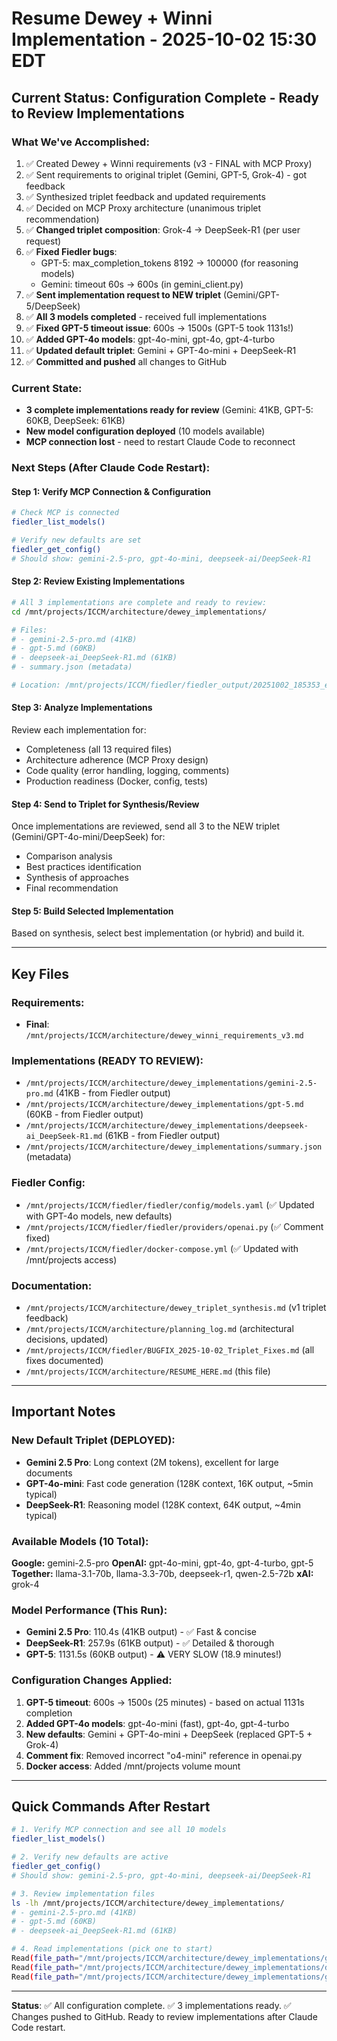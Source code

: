 # Resume Dewey + Winni Implementation - 2025-10-02 15:30 EDT

## Current Status: Configuration Complete - Ready to Review Implementations

### What We've Accomplished:
1. ✅ Created Dewey + Winni requirements (v3 - FINAL with MCP Proxy)
2. ✅ Sent requirements to original triplet (Gemini, GPT-5, Grok-4) - got feedback
3. ✅ Synthesized triplet feedback and updated requirements
4. ✅ Decided on MCP Proxy architecture (unanimous triplet recommendation)
5. ✅ **Changed triplet composition**: Grok-4 → DeepSeek-R1 (per user request)
6. ✅ **Fixed Fiedler bugs**:
   - GPT-5: max_completion_tokens 8192 → 100000 (for reasoning models)
   - Gemini: timeout 60s → 600s (in gemini_client.py)
7. ✅ **Sent implementation request to NEW triplet** (Gemini/GPT-5/DeepSeek)
8. ✅ **All 3 models completed** - received full implementations
9. ✅ **Fixed GPT-5 timeout issue**: 600s → 1500s (GPT-5 took 1131s!)
10. ✅ **Added GPT-4o models**: gpt-4o-mini, gpt-4o, gpt-4-turbo
11. ✅ **Updated default triplet**: Gemini + GPT-4o-mini + DeepSeek-R1
12. ✅ **Committed and pushed** all changes to GitHub

### Current State:
- **3 complete implementations ready for review** (Gemini: 41KB, GPT-5: 60KB, DeepSeek: 61KB)
- **New model configuration deployed** (10 models available)
- **MCP connection lost** - need to restart Claude Code to reconnect

### Next Steps (After Claude Code Restart):

#### Step 1: Verify MCP Connection & Configuration
```bash
# Check MCP is connected
fiedler_list_models()

# Verify new defaults are set
fiedler_get_config()
# Should show: gemini-2.5-pro, gpt-4o-mini, deepseek-ai/DeepSeek-R1
```

#### Step 2: Review Existing Implementations
```bash
# All 3 implementations are complete and ready to review:
cd /mnt/projects/ICCM/architecture/dewey_implementations/

# Files:
# - gemini-2.5-pro.md (41KB)
# - gpt-5.md (60KB)
# - deepseek-ai_DeepSeek-R1.md (61KB)
# - summary.json (metadata)

# Location: /mnt/projects/ICCM/fiedler/fiedler_output/20251002_185353_e7c5cbfe/
```

#### Step 3: Analyze Implementations
Review each implementation for:
- Completeness (all 13 required files)
- Architecture adherence (MCP Proxy design)
- Code quality (error handling, logging, comments)
- Production readiness (Docker, config, tests)

#### Step 4: Send to Triplet for Synthesis/Review
Once implementations are reviewed, send all 3 to the NEW triplet (Gemini/GPT-4o-mini/DeepSeek) for:
- Comparison analysis
- Best practices identification
- Synthesis of approaches
- Final recommendation

#### Step 5: Build Selected Implementation
Based on synthesis, select best implementation (or hybrid) and build it.

---

## Key Files

### Requirements:
- **Final**: `/mnt/projects/ICCM/architecture/dewey_winni_requirements_v3.md`

### Implementations (READY TO REVIEW):
- `/mnt/projects/ICCM/architecture/dewey_implementations/gemini-2.5-pro.md` (41KB - from Fiedler output)
- `/mnt/projects/ICCM/architecture/dewey_implementations/gpt-5.md` (60KB - from Fiedler output)
- `/mnt/projects/ICCM/architecture/dewey_implementations/deepseek-ai_DeepSeek-R1.md` (61KB - from Fiedler output)
- `/mnt/projects/ICCM/architecture/dewey_implementations/summary.json` (metadata)

### Fiedler Config:
- `/mnt/projects/ICCM/fiedler/fiedler/config/models.yaml` (✅ Updated with GPT-4o models, new defaults)
- `/mnt/projects/ICCM/fiedler/fiedler/providers/openai.py` (✅ Comment fixed)
- `/mnt/projects/ICCM/fiedler/docker-compose.yml` (✅ Updated with /mnt/projects access)

### Documentation:
- `/mnt/projects/ICCM/architecture/dewey_triplet_synthesis.md` (v1 triplet feedback)
- `/mnt/projects/ICCM/architecture/planning_log.md` (architectural decisions, updated)
- `/mnt/projects/ICCM/fiedler/BUGFIX_2025-10-02_Triplet_Fixes.md` (all fixes documented)
- `/mnt/projects/ICCM/architecture/RESUME_HERE.md` (this file)

---

## Important Notes

### New Default Triplet (DEPLOYED):
- **Gemini 2.5 Pro**: Long context (2M tokens), excellent for large documents
- **GPT-4o-mini**: Fast code generation (128K context, 16K output, ~5min typical)
- **DeepSeek-R1**: Reasoning model (128K context, 64K output, ~4min typical)

### Available Models (10 Total):
**Google:** gemini-2.5-pro
**OpenAI:** gpt-4o-mini, gpt-4o, gpt-4-turbo, gpt-5
**Together:** llama-3.1-70b, llama-3.3-70b, deepseek-r1, qwen-2.5-72b
**xAI:** grok-4

### Model Performance (This Run):
- **Gemini 2.5 Pro**: 110.4s (41KB output) - ✅ Fast & concise
- **DeepSeek-R1**: 257.9s (61KB output) - ✅ Detailed & thorough
- **GPT-5**: 1131.5s (60KB output) - ⚠️ VERY SLOW (18.9 minutes!)

### Configuration Changes Applied:
1. **GPT-5 timeout**: 600s → 1500s (25 minutes) - based on actual 1131s completion
2. **Added GPT-4o models**: gpt-4o-mini (fast), gpt-4o, gpt-4-turbo
3. **New defaults**: Gemini + GPT-4o-mini + DeepSeek (replaced GPT-5 + Grok-4)
4. **Comment fix**: Removed incorrect "o4-mini" reference in openai.py
5. **Docker access**: Added /mnt/projects volume mount

---

## Quick Commands After Restart

```bash
# 1. Verify MCP connection and see all 10 models
fiedler_list_models()

# 2. Verify new defaults are active
fiedler_get_config()
# Should show: gemini-2.5-pro, gpt-4o-mini, deepseek-ai/DeepSeek-R1

# 3. Review implementation files
ls -lh /mnt/projects/ICCM/architecture/dewey_implementations/
# - gemini-2.5-pro.md (41KB)
# - gpt-5.md (60KB)
# - deepseek-ai_DeepSeek-R1.md (61KB)

# 4. Read implementations (pick one to start)
Read(file_path="/mnt/projects/ICCM/architecture/dewey_implementations/gemini-2.5-pro.md")
Read(file_path="/mnt/projects/ICCM/architecture/dewey_implementations/deepseek-ai_DeepSeek-R1.md")
Read(file_path="/mnt/projects/ICCM/architecture/dewey_implementations/gpt-5.md")
```

---

**Status**: ✅ All configuration complete. ✅ 3 implementations ready. ✅ Changes pushed to GitHub. Ready to review implementations after Claude Code restart.
